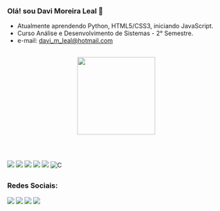 ### Olá! sou  Davi Moreira Leal 👋

-  Atualmente aprendendo Python, HTML5/CSS3, iniciando JavaScript.
-  Curso Análise e Desenvolvimento de Sistemas - 2° Semestre.
-  e-mail: davi_m_leal@hotmail.com

##

<div align="center">
  <a href="https://github.com/davileal7">
 
  <img height="180em" src="https://github-readme-stats.vercel.app/api/top-langs/?username=davileal7&layout=compact&langs_count=7&theme=dracula"/>
</div>

 

##

<div style="display: inline_block"><br>

<a href="https://developer.mozilla.org/pt-BR/docs/Web/Guide/HTML/HTML5"><img src = "https://img.shields.io/badge/HTML5-E34F26?style=for-the-badge&logo=html5&logoColor=white"/></a>
 <a href="https://developer.mozilla.org/pt-BR/docs/Web/CSS"><img src = "https://img.shields.io/badge/CSS3-1572B6?style=for-the-badge&logo=css3&logoColor=white"/></a>
  <a href="https://developer.mozilla.org/pt-BR/docs/Web/JavaScript"><img src = "https://img.shields.io/badge/JavaScript-F7DF1E?style=for-the-badge&logo=javascript&logoColor=black"/></a>
  <a href="https://nodejs.org/en/"><img src = "https://img.shields.io/badge/node.js-6DA55F?style=for-the-badge&logo=node.js&logoColor=white"/></a>
   <a href="https://www.python.org/"><img src ="https://img.shields.io/badge/Python-3776AB?style=for-the-badge&logo=python&logoColor=white"/></a>
   <img alt="C" title="C"  src="https://img.shields.io/badge/c-%2300599C.svg?style=for-the-badge&logo=c&logoColor=white"/>

</div>

 ##
 
 ### Redes Sociais:
 
<div> 
  <a href="https://www.youtube.com/channel/UCPp3oRkmwVYSwICCdNwOhNA" target="_blank"><img src="https://img.shields.io/badge/YouTube-FF0000?style=for-the-badge&logo=youtube&logoColor=white" target="_blank"></a>
  <a href="https://www.instagram.com/davileal20/" target="_blank"><img src="https://img.shields.io/badge/-Instagram-%23E4405F?style=for-the-badge&logo=instagram&logoColor=white" target="_blank"></a>
 	<a href="https://www.twitch.tv/dav007007" target="_blank"><img src="https://img.shields.io/badge/Twitch-9146FF?style=for-the-badge&logo=twitch&logoColor=white" target="_blank"></a>  
  <a href="https://www.linkedin.com/in/davi-moreira-leal-8b773622b/" target="_blank"><img src="https://img.shields.io/badge/-LinkedIn-%230077B5?style=for-the-badge&logo=linkedin&logoColor=white" target="_blank"></a>
 






